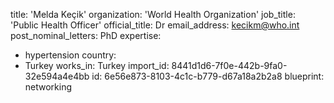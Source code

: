 title: 'Melda Keçik'
organization: 'World Health Organization'
job_title: 'Public Health Officer'
official_title: Dr
email_address: kecikm@who.int
post_nominal_letters: PhD
expertise:
  - hypertension
country:
  - Turkey
works_in: Turkey
import_id: 8441d1d6-7f0e-442b-9fa0-32e594a4e4bb
id: 6e56e873-8103-4c1c-b779-d67a18a2b2a8
blueprint: networking

